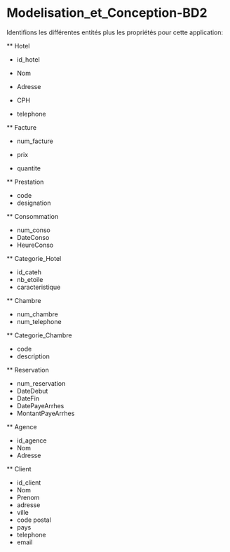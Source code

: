 # Modelisation_et_Conception-BD2

Identifions les différentes entités plus les propriétés pour cette application:

 ** Hotel
 
 - id_hotel
 
 - Nom
 
 - Adresse
 
 - CPH
 
 - telephone
 
 ** Facture
 
 - num_facture
 
 - prix
 
 - quantite
 
 ** Prestation
 
 - code
 - designation

** Consommation

- num_conso
- DateConso
- HeureConso

** Categorie_Hotel

- id_cateh
- nb_etoile
- caracteristique

** Chambre

- num_chambre
- num_telephone

** Categorie_Chambre

- code
- description

** Reservation

- num_reservation
- DateDebut
- DateFin
- DatePayeArrhes
- MontantPayeArrhes

** Agence

- id_agence
- Nom
- Adresse

** Client

- id_client
- Nom
- Prenom
- adresse
- ville
- code postal
- pays
- telephone
- email

